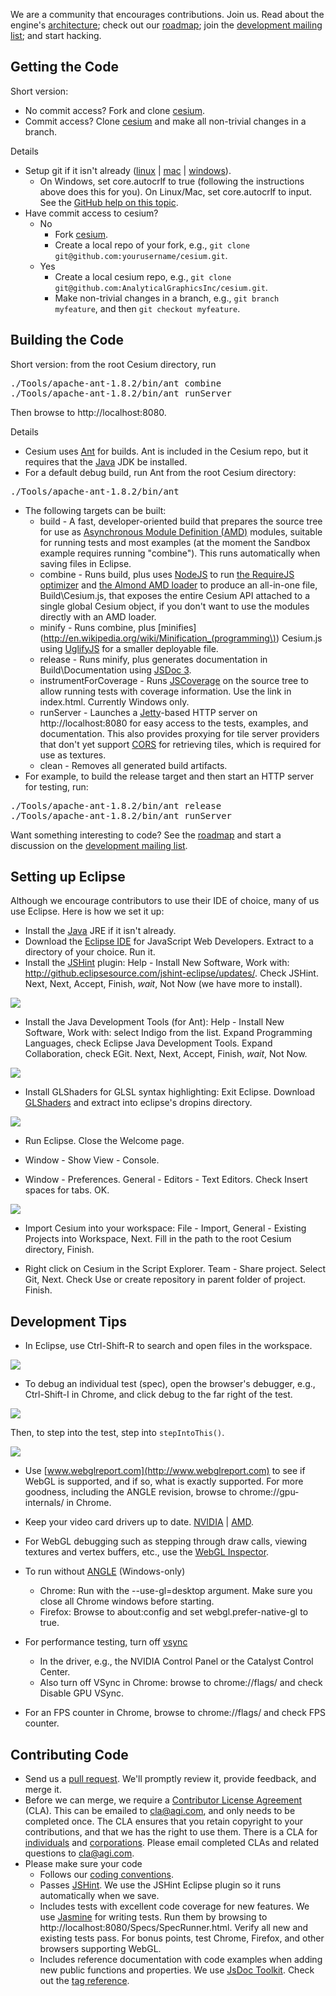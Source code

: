 We are a community that encourages contributions.  Join us.  Read about the engine's [architecture](https://github.com/AnalyticalGraphicsInc/cesium/wiki/Architecture); check out our [roadmap](https://github.com/AnalyticalGraphicsInc/cesium/wiki/Roadmap); join the [development mailing list](https://groups.google.com/d/forum/cesium-dev); and start hacking.

## Getting the Code

Short version:
* No commit access? Fork and clone [cesium](https://github.com/AnalyticalGraphicsInc/cesium).
* Commit access? Clone [cesium](https://github.com/AnalyticalGraphicsInc/cesium) and make all non-trivial changes in a branch.

Details
* Setup git if it isn't already ([linux](http://help.github.com/linux-set-up-git/) | [mac](http://help.github.com/mac-set-up-git/) | [windows](http://help.github.com/win-set-up-git/)).
   * On Windows, set core.autocrlf to true (following the instructions above does this for you).  On Linux/Mac, set core.autocrlf to input.  See the [GitHub help on this topic](http://help.github.com/line-endings/).
* Have commit access to cesium?
   * No
      * Fork [cesium](https://github.com/AnalyticalGraphicsInc/cesium).
      * Create a local repo of your fork, e.g., `git clone git@github.com:yourusername/cesium.git`.
   * Yes
      * Create a local cesium repo, e.g., `git clone git@github.com:AnalyticalGraphicsInc/cesium.git`.
      * Make non-trivial changes in a branch, e.g., `git branch myfeature`, and then `git checkout myfeature`.

## Building the Code

Short version: from the root Cesium directory, run
<pre>
./Tools/apache-ant-1.8.2/bin/ant combine
./Tools/apache-ant-1.8.2/bin/ant runServer
</pre>
Then browse to http://localhost:8080.

Details
* Cesium uses [Ant](http://ant.apache.org/) for builds.  Ant is included in the Cesium repo, but it requires that the [Java](http://www.java.com/en/download/index.jsp) JDK be installed.
* For a default debug build, run Ant from the root Cesium directory:

<pre>
./Tools/apache-ant-1.8.2/bin/ant
</pre>

* The following targets can be built:
   * build - A fast, developer-oriented build that prepares the source tree for use as [Asynchronous Module Definition (AMD)](https://github.com/amdjs/amdjs-api/wiki/AMD) modules, suitable for running tests and most examples (at the moment the Sandbox example requires running "combine").  This runs automatically when saving files in Eclipse.
   * combine - Runs build, plus uses [NodeJS](http://nodejs.org/) to run [the RequireJS optimizer](http://requirejs.org/docs/optimization.html) and [the Almond AMD loader](http://requirejs.org/docs/faq-optimization.html#wrap) to produce an all-in-one file, Build\Cesium.js, that exposes the entire Cesium API attached to a single global Cesium object, if you don't want to use the modules directly with an AMD loader.
   * minify - Runs combine, plus [minifies](http://en.wikipedia.org/wiki/Minification_(programming\)) Cesium.js using [UglifyJS](https://github.com/mishoo/UglifyJS) for a smaller deployable file.  
   * release - Runs minify, plus generates documentation in Build\Documentation using [JSDoc 3](https://github.com/jsdoc3/jsdoc).
   * instrumentForCoverage - Runs [JSCoverage](http://siliconforks.com/jscoverage/) on the source tree to allow running tests with coverage information.  Use the link in index.html.  Currently Windows only.
   * runServer - Launches a [Jetty](http://jetty.codehaus.org/jetty/)-based HTTP server on http://localhost:8080 for easy access to the tests, examples, and documentation.  This also provides proxying for tile server providers that don't yet support [CORS](http://en.wikipedia.org/wiki/Cross-origin_resource_sharing) for retrieving tiles, which is required for use as textures.
   * clean - Removes all generated build artifacts.
* For example, to build the release target and then start an HTTP server for testing, run:

<pre>
./Tools/apache-ant-1.8.2/bin/ant release
./Tools/apache-ant-1.8.2/bin/ant runServer
</pre>

Want something interesting to code?  See the [roadmap](https://github.com/AnalyticalGraphicsInc/cesium/wiki/Roadmap) and start a discussion on the [development mailing list](https://groups.google.com/forum/#!topic/cesium-dev).

## Setting up Eclipse

Although we encourage contributors to use their IDE of choice, many of us use Eclipse.  Here is how we set it up:

* Install the [Java](http://www.java.com/en/download/index.jsp) JRE if it isn't already.
* Download the [Eclipse IDE](http://www.eclipse.org/downloads/) for JavaScript Web Developers.  Extract to a directory of your choice.  Run it.
* Install the [JSHint](http://www.jshint.com/) plugin: Help - Install New Software, Work with: http://github.eclipsesource.com/jshint-eclipse/updates/.  Check JSHint.  Next, Next, Accept, Finish, _wait_, Not Now (we have more to install).

![](jshint.png)

* Install the Java Development Tools (for Ant): Help - Install New Software, Work with: select Indigo from the list.  Expand Programming Languages, check Eclipse Java Development Tools.  Expand Collaboration, check EGit.  Next, Next, Accept, Finish, _wait_, Not Now.

![](indigo.png)

* Install GLShaders for GLSL syntax highlighting:  Exit Eclipse.  Download [GLShaders](http://sourceforge.net/projects/glshaders/) and extract into eclipse's dropins directory.

![](glshaders.png)

* Run Eclipse. Close the Welcome page.

* Window - Show View - Console.

* Window - Preferences.  General - Editors - Text Editors.  Check Insert spaces for tabs.  OK.

![](tabs.png)

* Import Cesium into your workspace:  File - Import, General - Existing Projects into Workspace, Next.  Fill in the path to the root Cesium directory, Finish.

* Right click on Cesium in the Script Explorer.  Team - Share project.  Select Git, Next.  Check Use or create repository in parent folder of project.  Finish.

## Development Tips

* In Eclipse, use Ctrl-Shift-R to search and open files in the workspace.

![](openresource.png)

* To debug an individual test (spec), open the browser's debugger, e.g., Ctrl-Shift-I in Chrome, and click debug to the far right of the test.

![](debugJasmine.png)

Then, to step into the test, step into `stepIntoThis()`.

![](stepIntoThis.png)

* Use [www.webglreport.com](http://www.webglreport.com) to see if WebGL is supported, and if so, what is exactly supported.  For more goodness, including the ANGLE revision, browse to chrome://gpu-internals/ in Chrome.

* Keep your video card drivers up to date.  [NVIDIA](http://www.nvidia.com/Download/index.aspx) | [AMD](http://support.amd.com/us/gpudownload/Pages/index.aspx).

* For WebGL debugging such as stepping through draw calls, viewing textures and vertex buffers, etc., use the [WebGL Inspector](http://benvanik.github.com/WebGL-Inspector/).

* To run without [ANGLE](http://code.google.com/p/angleproject/) (Windows-only)
   * Chrome:  Run with the --use-gl=desktop argument.  Make sure you close all Chrome windows before starting.
   * Firefox:  Browse to about:config and set webgl.prefer-native-gl to true.

* For performance testing, turn off [vsync](http://hardforum.com/showthread.php?t=928593)
   * In the driver, e.g., the NVIDIA Control Panel or the Catalyst Control Center.
   * Also turn off VSync in Chrome: browse to chrome://flags/ and check Disable GPU VSync.

* For an FPS counter in Chrome, browse to chrome://flags/ and check FPS counter.

## Contributing Code

* Send us a [pull request](http://help.github.com/send-pull-requests/).  We'll promptly review it, provide feedback, and merge it.
* Before we can merge, we require a [Contributor License Agreement](http://producingoss.com/en/copyright-assignment.html#copyright-assignment-cla) (CLA).  This can be emailed to cla@agi.com, and only needs to be completed once.  The CLA ensures that you retain copyright to your contributions, and that we has the right to use them.  There is a CLA for [individuals](http://www.agi.com/licenses/individual-cla-agi-v1.0.txt) and [corporations](http://www.agi.com/licenses/corporate-cla-agi-v1.0.txt).  Please email completed CLAs and related questions to cla@agi.com.
* Please make sure your code
   * Follows our [coding conventions](https://github.com/AnalyticalGraphicsInc/cesium/wiki/JavaScript-Coding-Conventions).
   * Passes [JSHint](http://www.jshint.com/).  We use the JSHint Eclipse plugin so it runs automatically when we save.
   * Includes tests with excellent code coverage for new features.  We use [Jasmine](http://pivotal.github.com/jasmine/) for writing tests.  Run them by browsing to http://localhost:8080/Specs/SpecRunner.html.  Verify all  new and existing tests pass.  For bonus points, test Chrome, Firefox, and other browsers supporting WebGL.
   * Includes reference documentation with code examples when adding new public functions and properties.  We use [JsDoc Toolkit](http://code.google.com/p/jsdoc-toolkit/).  Check out the [tag reference](http://code.google.com/p/jsdoc-toolkit/wiki/TagReference).

<!-- CLA -->